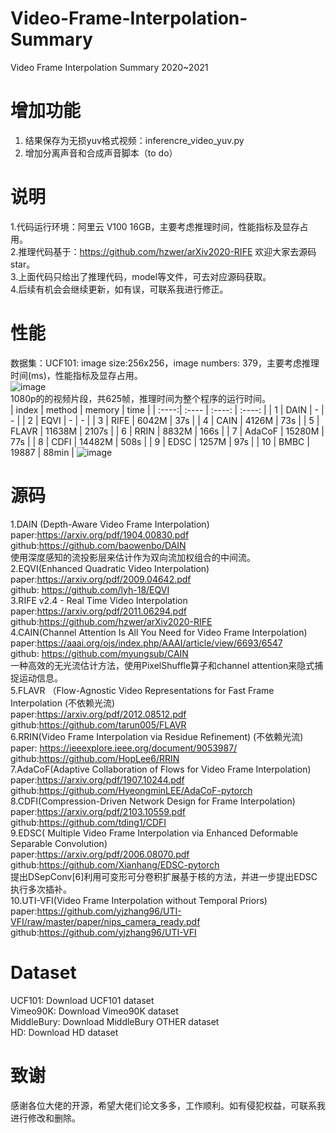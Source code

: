 # Video-Frame-Interpolation-Summary
Video Frame Interpolation Summary 2020~2021

# 增加功能  
1. 结果保存为无损yuv格式视频：inferencre_video_yuv.py  
2. 增加分离声音和合成声音脚本（to do）    


# 说明
1.代码运行环境：阿里云 V100 16GB，主要考虑推理时间，性能指标及显存占用。    
2.推理代码基于：https://github.com/hzwer/arXiv2020-RIFE 欢迎大家去源码star。    
3.上面代码只给出了推理代码，model等文件，可去对应源码获取。    
4.后续有机会会继续更新，如有误，可联系我进行修正。  
# 性能
数据集：UCF101:  image size:256x256，image numbers: 379，主要考虑推理时间(ms)，性能指标及显存占用。    
![image](https://github.com/zdyshine/Video-Frame-Interpolation-Summary/blob/main/UCF101.png)    
1080p的的视频片段，共625帧，推理时间为整个程序的运行时间。     
| index | method | memory | time |
| :----:| :---- | :----: | :----: |
| 1 | DAIN | - | - |
| 2 | EQVI | - | - |
| 3 | RIFE | 6042M | 37s |
| 4 | CAIN | 4126M | 73s |
| 5 | FLAVR | 11638M | 2107s |
| 6 | RRIN | 8832M | 166s |
| 7 | AdaCoF | 15280M | 77s |
| 8 | CDFI | 14482M | 508s |
| 9 | EDSC | 1257M | 97s |
| 10 | BMBC | 19887 | 88min |
![image](https://github.com/zdyshine/Video-Frame-Interpolation-Summary/blob/main/1080p_video.png)    

# 源码
1.DAIN (Depth-Aware Video Frame Interpolation)    
   paper:https://arxiv.org/pdf/1904.00830.pdf    
   github:https://github.com/baowenbo/DAIN    
   使用深度感知的流投影层来估计作为双向流加权组合的中间流。    
2.EQVI(Enhanced Quadratic Video Interpolation)     
   paper:https://arxiv.org/pdf/2009.04642.pdf    
   github: https://github.com/lyh-18/EQVI    
3.RIFE v2.4 - Real Time Video Interpolation      
   paper:https://arxiv.org/pdf/2011.06294.pdf    
   github:https://github.com/hzwer/arXiv2020-RIFE    
4.CAIN(Channel Attention Is All You Need for Video Frame Interpolation)    
   paper:https://aaai.org/ojs/index.php/AAAI/article/view/6693/6547    
   github: https://github.com/myungsub/CAIN    
  一种高效的无光流估计方法，使用PixelShuffle算子和channel attention来隐式捕捉运动信息。    
5.FLAVR （Flow-Agnostic Video Representations for Fast Frame Interpolation (不依赖光流)    
   paper:https://arxiv.org/pdf/2012.08512.pdf    
   github:https://github.com/tarun005/FLAVR    
6.RRIN(Video Frame Interpolation via Residue Refinement) (不依赖光流)    
   paper:   https://ieeexplore.ieee.org/document/9053987/    
   github:https://github.com/HopLee6/RRIN    
7.AdaCoF(Adaptive Collaboration of Flows for Video Frame Interpolation)    
   paper:https://arxiv.org/pdf/1907.10244.pdf    
   github:https://github.com/HyeongminLEE/AdaCoF-pytorch    
8.CDFI(Compression-Driven Network Design for Frame Interpolation)    
   paper:https://arxiv.org/pdf/2103.10559.pdf    
   github:https://github.com/tding1/CDFI    
9.EDSC( Multiple Video Frame Interpolation via Enhanced Deformable Separable Convolution)    
   paper:https://arxiv.org/pdf/2006.08070.pdf    
   github:https://github.com/Xianhang/EDSC-pytorch    
    提出DSepConv[6]利用可变形可分卷积扩展基于核的方法，并进一步提出EDSC执行多次插补。    
10.UTI-VFI(Video Frame Interpolation without Temporal Priors)    
   paper:https://github.com/yjzhang96/UTI-VFI/raw/master/paper/nips_camera_ready.pdf    
   github:https://github.com/yjzhang96/UTI-VFI    
# Dataset
UCF101: Download UCF101 dataset    
Vimeo90K: Download Vimeo90K dataset    
MiddleBury: Download MiddleBury OTHER dataset    
HD: Download HD dataset    
# 致谢
感谢各位大佬的开源，希望大佬们论文多多，工作顺利。如有侵犯权益，可联系我进行修改和删除。    
